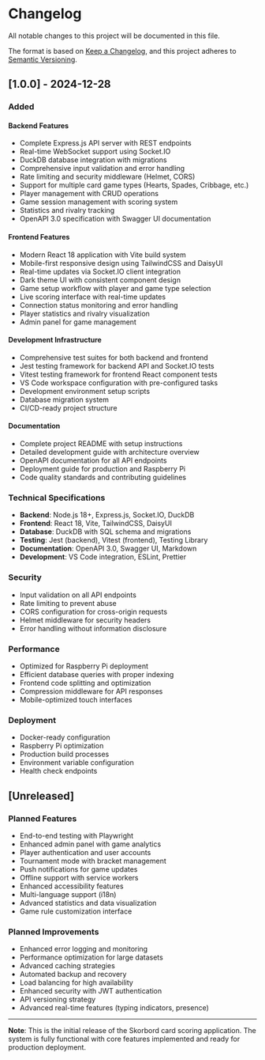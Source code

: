 # Changelog

All notable changes to this project will be documented in this file.

The format is based on [Keep a Changelog](https://keepachangelog.com/en/1.0.0/),
and this project adheres to [Semantic Versioning](https://semver.org/spec/v2.0.0.html).

## [1.0.0] - 2024-12-28

### Added

#### Backend Features

- Complete Express.js API server with REST endpoints
- Real-time WebSocket support using Socket.IO
- DuckDB database integration with migrations
- Comprehensive input validation and error handling
- Rate limiting and security middleware (Helmet, CORS)
- Support for multiple card game types (Hearts, Spades, Cribbage, etc.)
- Player management with CRUD operations
- Game session management with scoring system
- Statistics and rivalry tracking
- OpenAPI 3.0 specification with Swagger UI documentation

#### Frontend Features

- Modern React 18 application with Vite build system
- Mobile-first responsive design using TailwindCSS and DaisyUI
- Real-time updates via Socket.IO client integration
- Dark theme UI with consistent component design
- Game setup workflow with player and game type selection
- Live scoring interface with real-time updates
- Connection status monitoring and error handling
- Player statistics and rivalry visualization
- Admin panel for game management

#### Development Infrastructure

- Comprehensive test suites for both backend and frontend
- Jest testing framework for backend API and Socket.IO tests
- Vitest testing framework for frontend React component tests
- VS Code workspace configuration with pre-configured tasks
- Development environment setup scripts
- Database migration system
- CI/CD-ready project structure

#### Documentation

- Complete project README with setup instructions
- Detailed development guide with architecture overview
- OpenAPI documentation for all API endpoints
- Deployment guide for production and Raspberry Pi
- Code quality standards and contributing guidelines

### Technical Specifications

- **Backend**: Node.js 18+, Express.js, Socket.IO, DuckDB
- **Frontend**: React 18, Vite, TailwindCSS, DaisyUI
- **Database**: DuckDB with SQL schema and migrations
- **Testing**: Jest (backend), Vitest (frontend), Testing Library
- **Documentation**: OpenAPI 3.0, Swagger UI, Markdown
- **Development**: VS Code integration, ESLint, Prettier

### Security

- Input validation on all API endpoints
- Rate limiting to prevent abuse
- CORS configuration for cross-origin requests
- Helmet middleware for security headers
- Error handling without information disclosure

### Performance

- Optimized for Raspberry Pi deployment
- Efficient database queries with proper indexing
- Frontend code splitting and optimization
- Compression middleware for API responses
- Mobile-optimized touch interfaces

### Deployment

- Docker-ready configuration
- Raspberry Pi optimization
- Production build processes
- Environment variable configuration
- Health check endpoints

## [Unreleased]

### Planned Features

- End-to-end testing with Playwright
- Enhanced admin panel with game analytics
- Player authentication and user accounts
- Tournament mode with bracket management
- Push notifications for game updates
- Offline support with service workers
- Enhanced accessibility features
- Multi-language support (i18n)
- Advanced statistics and data visualization
- Game rule customization interface

### Planned Improvements

- Enhanced error logging and monitoring
- Performance optimization for large datasets
- Advanced caching strategies
- Automated backup and recovery
- Load balancing for high availability
- Enhanced security with JWT authentication
- API versioning strategy
- Advanced real-time features (typing indicators, presence)

---

**Note**: This is the initial release of the Skorbord card scoring application. The system is fully functional with core features implemented and ready for production deployment.
